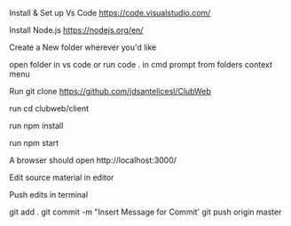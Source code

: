 Install & Set up Vs Code https://code.visualstudio.com/

Install Node.js https://nodejs.org/en/

Create a New folder wherever you'd like

open folder in vs code or run code . in cmd prompt from folders context menu

Run git clone https://github.com/jdsantelicesl/ClubWeb

run cd clubweb/client

run npm install

run npm start 

A browser should open http://localhost:3000/

Edit source material in editor 

Push edits in terminal 

git add .
git commit -m "Insert Message for Commit'
git push origin master 
